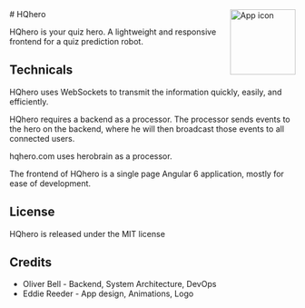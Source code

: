<img align="right" alt="App icon" src="client/assets/android-chrome-384x384.png" height="115px">
# HQhero

HQhero is your quiz hero. A lightweight and responsive frontend 
for a quiz prediction robot.

## Technicals
HQhero uses WebSockets to transmit the information quickly, easily, and efficiently.

HQhero requires a backend as a processor. The processor sends events 
to the hero on the backend, where he will then broadcast those events 
to all connected users.

hqhero.com uses herobrain as a processor.

The frontend of HQhero is a single page Angular 6 application, mostly for ease of 
development.

## License

HQhero is released under the MIT license

## Credits

- Oliver Bell - Backend, System Architecture, DevOps
- Eddie Reeder - App design, Animations, Logo
